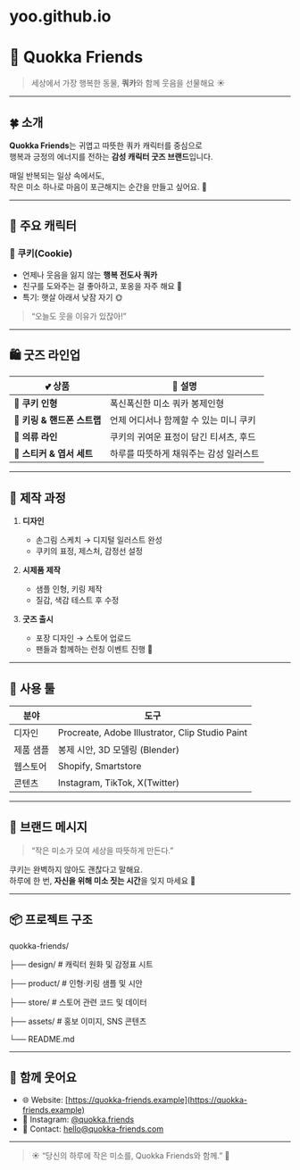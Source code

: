 # yoo.github.io


# 🧡 Quokka Friends

> 세상에서 가장 행복한 동물, **쿼카**와 함께 웃음을 선물해요 ☀️

---

## 🍀 소개

**Quokka Friends**는 귀엽고 따뜻한 쿼카 캐릭터를 중심으로  
행복과 긍정의 에너지를 전하는 **감성 캐릭터 굿즈 브랜드**입니다.

매일 반복되는 일상 속에서도,  
작은 미소 하나로 마음이 포근해지는 순간을 만들고 싶어요. 🌷

---

## 🧸 주요 캐릭터

### 🧡 **쿠키(Cookie)**
- 언제나 웃음을 잃지 않는 **행복 전도사 쿼카**
- 친구를 도와주는 걸 좋아하고, 포옹을 자주 해요 🤗  
- 특기: 햇살 아래서 낮잠 자기 🌞

> “오늘도 웃을 이유가 있잖아!”

---

## 🛍️ 굿즈 라인업

| 💕 상품 | 🌈 설명 |
|----------|----------|
| 🧸 **쿠키 인형** | 폭신폭신한 미소 쿼카 봉제인형 |
| 🔑 **키링 & 핸드폰 스트랩** | 언제 어디서나 함께할 수 있는 미니 쿠키 |
| 👕 **의류 라인** | 쿠키의 귀여운 표정이 담긴 티셔츠, 후드 |
| 💌 **스티커 & 엽서 세트** | 하루를 따뜻하게 채워주는 감성 일러스트 |

---

## 🎨 제작 과정

1. **디자인**
   - 손그림 스케치 → 디지털 일러스트 완성  
   - 쿠키의 표정, 제스처, 감정선 설정

2. **시제품 제작**
   - 샘플 인형, 키링 제작  
   - 질감, 색감 테스트 후 수정

3. **굿즈 출시**
   - 포장 디자인 → 스토어 업로드  
   - 팬들과 함께하는 런칭 이벤트 진행 🎉

---

## 🧷 사용 툴

| 분야 | 도구 |
|------|------|
| 디자인 | Procreate, Adobe Illustrator, Clip Studio Paint |
| 제품 샘플 | 봉제 시안, 3D 모델링 (Blender) |
| 웹스토어 | Shopify, Smartstore |
| 콘텐츠 | Instagram, TikTok, X(Twitter) |

---

## 🌼 브랜드 메시지

> “작은 미소가 모여 세상을 따뜻하게 만든다.”  

쿠키는 완벽하지 않아도 괜찮다고 말해요.  
하루에 한 번, **자신을 위해 미소 짓는 시간**을 잊지 마세요 🌈

---

## 📦 프로젝트 구조

quokka-friends/

├── design/ # 캐릭터 원화 및 감정표 시트

├── product/ # 인형·키링 샘플 및 시안

├── store/ # 스토어 관련 코드 및 데이터

├── assets/ # 홍보 이미지, SNS 콘텐츠

└── README.md


---

## 💌 함께 웃어요

- 🌐 Website: [https://quokka-friends.example](https://quokka-friends.example)  
- 📸 Instagram: [@quokka.friends](https://instagram.com/quokka.friends)  
- 🧡 Contact: hello@quokka-friends.com  

---

> ☀️ “당신의 하루에 작은 미소를, Quokka Friends와 함께.” 🧡



